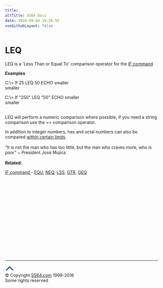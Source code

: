 ```yaml
---
title:
altTitle: SS64 Docs
date: 2016-09-04 19:26:55
useGithubLayout: false
---
```

<!-- #BeginLibraryItem "/Library/head_nt.lbi" --><!-- #EndLibraryItem --><h1>LEQ</h1>
<p>LEQ is a 'Less Than or Equal To' comparison operator for the <a href="if.html">IF command</a> </p>
<p><b>Examples</b></p>
<p class="code">C:\&gt; If 25 LEQ 50 ECHO smaller<br>
smaller</p>
<p class="code">C:\&gt; If "250" LEQ "50" ECHO smaller<br>
smaller </p>
<p><br>
LEQ  will perform a numeric comparison where possible, if you need a string comparison use the <span class="code">==</span> comparison operator.<br>
</p>
<p>In addition to integer numbers, hex and octal numbers can also be compared <a href="syntax-wildcards.html#numeric">within certain limits</a>.<br>
<br>
<span class="quote">“It is not the man who has too little, but the man who craves more, who is poor” ~ President José Mujica</span><br>
<b><br>
Related:</b></p>
<p><a href="if.html">IF command </a>- <a href="equ.html"> EQU</a>, <a href="neq.html">NEQ</a>, <a href="lss.html">LSS</a>, <a href="gtr.html">GTR</a>, <a href="geq.html">GEQ</a></p><!-- #BeginLibraryItem "/Library/foot_nt.lbi" --><p>
<!-- windows300 -->
<ins class="adsbygoogle" style="display:inline-block;width:300px;height:250px" data-ad-client="ca-pub-6140977852749469" data-ad-slot="7649547908"></ins>
<script>
(adsbygoogle = window.adsbygoogle || []).push({});
</script></p>
<hr>
<div id="bl" class="footer"><a href="leq.html#"><img src="../images/top.png" width="30" height="22" alt="Back to the Top"></a></div>
<div id="br" class="footer, tagline">© Copyright <a href="http://ss64.com/">SS64.com</a> 1999-2016<br>
Some rights reserved</div><!-- #EndLibraryItem -->

